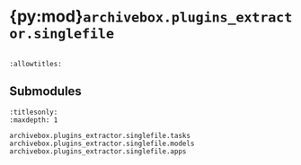 # {py:mod}`archivebox.plugins_extractor.singlefile`

```{py:module} archivebox.plugins_extractor.singlefile
```

```{autodoc2-docstring} archivebox.plugins_extractor.singlefile
:allowtitles:
```

## Submodules

```{toctree}
:titlesonly:
:maxdepth: 1

archivebox.plugins_extractor.singlefile.tasks
archivebox.plugins_extractor.singlefile.models
archivebox.plugins_extractor.singlefile.apps
```
